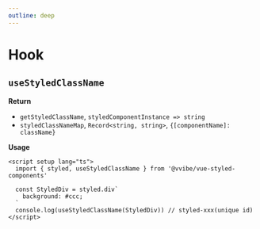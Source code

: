 ```yaml
---
outline: deep
---
```


# Hook

## `useStyledClassName`

**Return**

- `getStyledClassName`, `styledComponentInstance => string`
- `styledClassNameMap`, `Record<string, string>`, `{[componentName]: className}`

**Usage**

```vue
<script setup lang="ts">
  import { styled, useStyledClassName } from '@vvibe/vue-styled-components'

  const StyledDiv = styled.div`
    background: #ccc;
  `
  console.log(useStyledClassName(StyledDiv)) // styled-xxx(unique id)
</script>
```